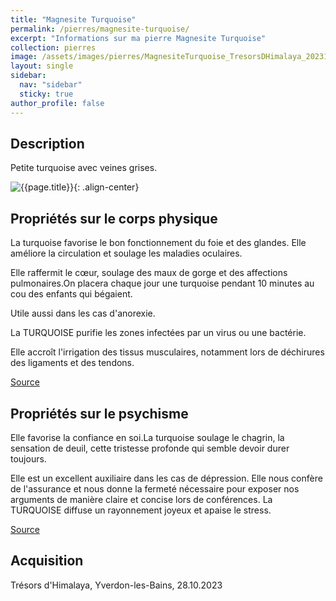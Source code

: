 ```yaml
---
title: "Magnesite Turquoise"
permalink: /pierres/magnesite-turquoise/
excerpt: "Informations sur ma pierre Magnesite Turquoise"
collection: pierres
image: /assets/images/pierres/MagnesiteTurquoise_TresorsDHimalaya_20231028.jpg
layout: single
sidebar:
  nav: "sidebar"
  sticky: true
author_profile: false
---
```


## Description
Petite turquoise avec veines grises.

![{{page.title}}]({{page.image}} "Magnesite Turquoise"){: .align-center}


## Propriétés sur le corps physique
La turquoise favorise le bon fonctionnement du foie et des glandes. Elle améliore la circulation et soulage les maladies oculaires.

Elle raffermit le cœur, soulage des maux de gorge et des affections pulmonaires.On placera chaque jour une turquoise pendant 10 minutes au cou des enfants qui bégaient.

Utile aussi dans les cas d'anorexie.

La TURQUOISE purifie les zones infectées par un virus ou une bactérie.

Elle accroît l'irrigation des tissus musculaires, notamment lors de déchirures des ligaments et des tendons.

[Source](https://nirvana-sante.blogspot.com/2014/01/cristaux-et-leurs-proprietes-la.html?m=0)


## Propriétés sur le psychisme
Elle favorise la confiance en soi.La turquoise soulage le chagrin, la sensation de deuil, cette tristesse profonde qui semble devoir durer toujours.

Elle est un excellent auxiliaire dans les cas de dépression. Elle nous confère de l'assurance et nous donne la fermeté nécessaire pour exposer nos arguments de manière claire et concise lors de conférences. La TURQUOISE diffuse un rayonnement joyeux et apaise le stress.

[Source](https://nirvana-sante.blogspot.com/2014/01/cristaux-et-leurs-proprietes-la.html?m=0)

## Acquisition
Trésors d'Himalaya, Yverdon-les-Bains, 28.10.2023
